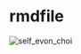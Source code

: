# rmdfile
![self_evon_choi](https://user-images.githubusercontent.com/86280170/169868745-212af6d9-9b7f-48fd-a2d3-8aa50ce376bb.png)
